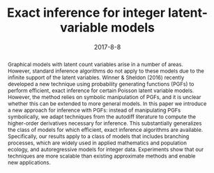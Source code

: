 ---
title: "Exact inference for integer latent-variable models"
collection: publications
permalink: /publication/2017-08-08-inference-for-ilvms
excerpt: 'Discrete latent variables with infinite support pose a significant challenge for existing inference techniques. In this paper we propose the first known inference algorithms for models with integer-valued latent variables in the context of population ecology.'
abstract: 'Graphical models with latent count variables arise in a number of areas. However, standard inference algorithms do not apply to these models due to the infinite support of the latent variables. Winner & Sheldon (2016) recently developed a new technique using probability generating functions (PGFs) to perform efficient, exact inference for certain Poisson latent variable models. However, the method relies on symbolic manipulation of PGFs, and it is unclear whether this can be extended to more general models. In this paper we introduce a new approach for inference with PGFs: instead of manipulating PGFs symbolically, we adapt techniques from the autodiff literature to compute the higher-order derivatives necessary for inference. This substantially generalizes the class of models for which efficient, exact inference algorithms are available. Specifically, our results apply to a class of models that includes branching processes, which are widely used in applied mathematics and population ecology, and autoregressive models for integer data. Experiments show that our techniques are more scalable than existing approximate methods and enable new applications.'
date: 2017-8-8
venue: 'ICML'
paperurl: 'http://kwinner.github.io/files/WinnerSujonoSheldon2017.pdf'
citation: 'Kevin Winner, Debora Sujono, and Daniel Sheldon. Exact inference for integer latent-variable models. In <i>Proceedings of the 34th International Conference on Machine Learning - Volume 39</i>, 2017'
displaycitation: 'Exact inference for integer latent-variable models by Kevin Winner, Debora Sujono, and Daniel Sheldon. In <i>Proceedings of the 34th International Conference on Machine Learning - Volume 39</i>, 2017.'
displaycitationminustitle: ' by Kevin Winner, Debora Sujono, and Daniel Sheldon. In <i>Proceedings of the 34th International Conference on Machine Learning - Volume 39</i>, 2017.'
---